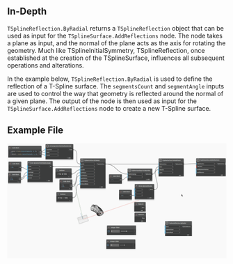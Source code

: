 ## In-Depth
`TSplineReflection.ByRadial` returns a `TSplineReflection` object that can be used as input for the `TSplineSurface.AddReflections` node. The node takes a plane as input, and the normal of the plane acts as the axis for rotating the geometry. Much like TSplineInitialSymmetry, TSplineReflection, once established at the creation of the TSplineSurface, influences all subsequent operations and alterations.

In the example below, `TSplineReflection.ByRadial` is used to define the reflection of a T-Spline surface. The `segmentsCount` and `segmentAngle` inputs are used to control the way that geometry is reflected around the normal of a given plane. The output of the node is then used as input for the `TSplineSurface.AddReflections` node to create a new T-Spline surface. 

## Example File

![Example](./Autodesk.DesignScript.Geometry.TSpline.TSplineReflection.ByRadial_img.gif)
